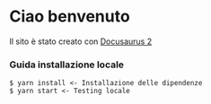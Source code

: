 # Ciao benvenuto

Il sito è stato creato con [Docusaurus 2](https://docusaurus.io/)

### Guida installazione locale

```
$ yarn install <- Installazione delle dipendenze
$ yarn start <- Testing locale
```

